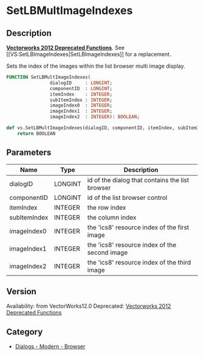 # SetLBMultImageIndexes

## Description
<b>[Vectorworks 2012 Deprecated Functions](../../Common/Versions/Vectorworks%202012.md)</b>. See [[VS:SetLBImageIndexes|SetLBImageIndexes]] for a replacement.

Sets the index of the images within the list browser multi image display.

```pascal
FUNCTION SetLBMultImageIndexes(
				dialogID     : LONGINT;
				componentID  : LONGINT;
				itemIndex    : INTEGER;
				subItemIndex : INTEGER;
				imageIndex0  : INTEGER;
				imageIndex1  : INTEGER;
				imageIndex2  : INTEGER): BOOLEAN;
```

```python
def vs.SetLBMultImageIndexes(dialogID, componentID, itemIndex, subItemIndex, imageIndex0, imageIndex1, imageIndex2):
    return BOOLEAN
```

## Parameters
|Name|Type|Description|
|---|---|---|
|dialogID|LONGINT|id of the dialog that contains the list browser|
|componentID|LONGINT|id of the list browser control|
|itemIndex|INTEGER|the row index|
|subItemIndex|INTEGER|the column index|
|imageIndex0|INTEGER|the 'ics8' resource index of the first image|
|imageIndex1|INTEGER|the 'ics8' resource index of the second image|
|imageIndex2|INTEGER|the 'ics8' resource index of the third image|

## Version
Availability: from VectorWorks12.0
Deprecated: [Vectorworks 2012 Deprecated Functions](../../Common/Versions/Vectorworks%202012.md)

## Category
* [Dialogs - Modern - Browser](../Categories/Dialogs%20-%20Modern%20-%20Browser.md)
